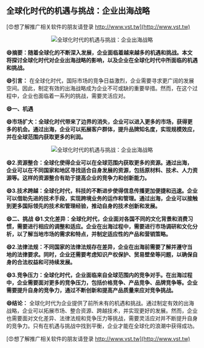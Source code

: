 ## **全球化时代的机遇与挑战：企业出海战略**

[😍想了解推广相关软件的朋友请登录 http://www.vst.tw](http://www.vst.tw)

 <center><img src="https://vst.tw/MP4/tuiguang/png/2.png" alt="全球化时代的机遇与挑战：企业出海战略"></center>

**😄摘要：随着全球化的不断深入发展，企业面临着越来越多的机遇和挑战。本文将探讨全球化时代对企业出海战略的影响，以及企业在全球化时代中所面临的机遇和挑战。**

**😄引言：**
在全球化时代，国际市场的竞争日益激烈，企业需要寻求更广阔的发展空间。因此，制定有效的出海战略成为企业不可或缺的重要举措。然而，在这个过程中，企业也面临着一系列的挑战，需要灵活应对。

**😄一、机遇**

**😄市场扩大：全球化时代带来了边界的消失，企业可以进入更多的市场，获得更多的机会。通过出海，企业可以拓展客户群体，提升品牌知名度，实现规模效应，并在全球范围内获取更多的利润。**

 <center><img src="https://vst.tw/MP4/tuiguang/png/0.png" alt="全球化时代的机遇与挑战：企业出海战略"></center>

**😄2.资源整合：全球化使得企业可以在全球范围内获取更多的资源。通过出海，企业可以在不同国家和地区寻找适合自身发展的资源，包括原材料、技术、人力资源等。这样的资源整合有助于提高企业的竞争力和创新能力。**

**😄3.技术跨越：全球化时代，科技的不断进步使得信息传播更加便捷和迅速。企业可以借助先进的技术手段，实现跨境业务的运作和管理。通过出海，企业可以接触到更多国际领先的技术和管理经验，推动自身的技术创新和发展。**

**😄二、挑战**
**😄1.文化差异：全球化时代，企业面对各国不同的文化背景和消费习惯，需要进行相应的调整和适应。企业在出海过程中，需要进行市场调研和文化分析，以了解当地市场的需求和特点，并制定适应性的产品和营销策略。**

**😄2.法律法规：不同国家的法律法规存在差异，企业在出海前需要了解并遵守当地的法律要求。同时，企业还需要考虑知识产权保护、贸易壁垒等问题，以确保自身的合法权益和可持续发展。**

**😄3.竞争压力：全球化时代，企业面临来自全球范围内的竞争对手。在出海过程中，企业需要面对更多的竞争压力，包括价格竞争、产品竞争、品牌竞争等。企业需要提升自身的竞争力，通过不断创新和提高产品质量来应对竞争挑战。**

**😄结论：**
全球化时代为企业提供了前所未有的机遇和挑战。通过制定有效的出海战略，企业可以拓展市场、整合资源、跨越技术，并实现更好的发展。然而，企业也需要面对文化差异、法律法规和竞争压力等挑战，需要灵活应对并不断提升自身的竞争力。只有在机遇与挑战中找到平衡，企业才能在全球化的浪潮中获得成功。

[😍想了解推广相关软件的朋友请登录 http://www.vst.tw](http://www.vst.tw)



